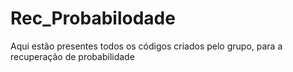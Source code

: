 # Rec_Probabilodade
Aqui estão presentes todos os códigos criados pelo grupo, para a recuperação de probabilidade
